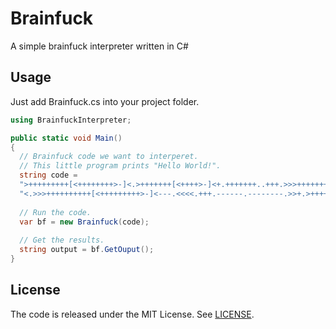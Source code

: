 # Brainfuck
A simple brainfuck interpreter written in C#

## Usage
Just add Brainfuck.cs into your project folder.
```cs
using BrainfuckInterpreter;
```
```cs
public static void Main()
{
  // Brainfuck code we want to interperet.
  // This little program prints "Hello World!".
  string code = 
  ">+++++++++[<++++++++>-]<.>+++++++[<++++>-]<+.+++++++..+++.>>>++++++++[<++++>-]" +
  "<.>>>++++++++++[<+++++++++>-]<---.<<<<.+++.------.--------.>>+.>++++++++++.";
  
  // Run the code.
  var bf = new Brainfuck(code);
  
  // Get the results.
  string output = bf.GetOuput();
}
```

## License
The code is released under the MIT License. See [LICENSE](/LICENSE).
